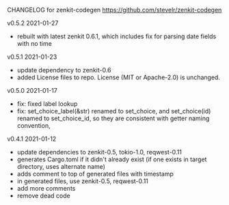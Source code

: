 CHANGELOG for zenkit-codegen https://github.com/stevelr/zenkit-codegen

v0.5.2 2021-01-27

- rebuilt with latest zenkit 0.6.1, which includes fix for
  parsing date fields with no time

v0.5.1 2021-01-23

- update dependency to zenkit-0.6
- added License files to repo. License (MIT or Apache-2.0) is unchanged.

v0.5.0 2021-01-17

- fix: fixed label lookup
- fix: set_choice_label(&str) renamed to set_choice,
       and set_choice(id) renamed to set_choice_id,
       so they are consistent with getter naming convention,

v0.4.1 2021-01-12

- update dependencies to zenkit-0.5, tokio-1.0, reqwest-0.11
- generates Cargo.toml if it didn't already exist
  (if one exists in target directory, uses alternate name)
- adds comment to top of generated files with timestamp
- in generated files, use zenkit-0.5, reqwest-0.11
- add more comments
- remove dead code

